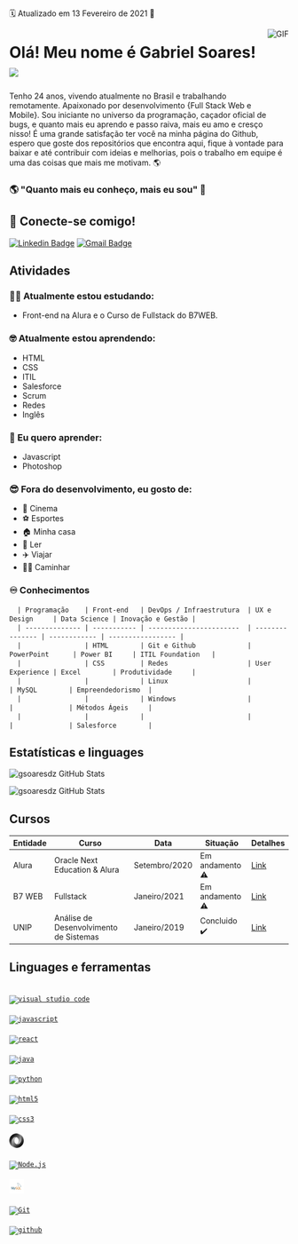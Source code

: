 <!-- https://emojipedia.org/ -->
:spiral_calendar: Atualizado em 13 Fevereiro de 2021 💎

<img align="right" alt="GIF" height="190px" src="https://media.giphy.com/media/1yk0v6WtCinP5Ptz6G/giphy.gif" />

# Olá! Meu nome é Gabriel Soares! <img src="https://github.com/blackcater/blackcater/raw/master/images/Hi.gif" height="32" />
Tenho 24 anos, vivendo atualmente no Brasil e trabalhando remotamente. Apaixonado por desenvolvimento {Full Stack Web e Mobile}. Sou iniciante no universo da programação, caçador oficial de bugs, e quanto mais eu aprendo e passo raiva, mais eu amo e cresço nisso! É uma grande satisfação ter você na minha página do Github, espero que goste dos repositórios que encontra aqui, fique à vontade para baixar e até contribuir com ideias e melhorias, pois o trabalho em equipe é uma das coisas que mais me motivam. :earth_americas:

### 🌎 "Quanto mais eu conheço, mais eu sou" 🧠

## 🔗 Conecte-se comigo!  
[![Linkedin Badge](https://img.shields.io/badge/-LinkedIn-blue?style=flat-square&logo=Linkedin&logoColor=white&link=https://https://www.linkedin.com/in/gsoaresdesouza//)](https://www.linkedin.com/in/gsoaresdesouza//)
[![Gmail Badge](https://img.shields.io/badge/-Gmail-c14438?style=flat-square&logo=Gmail&logoColor=white&link=mailto:gsoaresdesouza@gmail.com)](mailto:gsoaresdesouza@gmail.com)

## Atividades

  ### 👨‍💻 Atualmente estou estudando: 
  - Front-end na Alura e o Curso de Fullstack do B7WEB.

  ### :nerd_face: Atualmente estou aprendendo:
  - HTML 
  - CSS
  - ITIL
  - Salesforce
  - Scrum
  - Redes
  - Inglês

  ### :thinking: Eu quero aprender:
  - Javascript
  - Photoshop

  ### 😎 Fora do desenvolvimento, eu gosto de:
  - :cinema: Cinema
  - ⚽ Esportes
  - :house: Minha casa
  - :blue_book: Ler
  - :airplane: Viajar
  - 🏃‍♂️ Caminhar
  
  ### :infinity: Conhecimentos

      | Programação    | Front-end   | DevOps / Infraestrutura  | UX e Design     | Data Science | Inovação e Gestão | 
      | -------------- | ----------- | -----------------------  | --------------- | ------------ | ----------------- |
      |                | HTML        | Git e Github             | PowerPoint      | Power BI     | ITIL Foundation   |
      |                | CSS         | Redes                    | User Experience | Excel        | Produtividade     |
      |                |             | Linux                    |                 | MySQL        | Empreendedorismo  |
      |                |             | Windows                  |                 |              | Métodos Ágeis     |
      |                |             |                          |                 |              | Salesforce        |

## Estatísticas e linguages
![gsoaresdz GitHub Stats](https://github-readme-stats.vercel.app/api?username=gsoaresdz&show_icons=true)

![gsoaresdz GitHub Stats](https://github-readme-stats.vercel.app/api/top-langs/?username=gsoaresdz&show_icons=true)

## Cursos
| Entidade | Curso | Data | Situação | Detalhes |
| -------- | ------- | --------- | -------- | ------- |
| Alura | Oracle Next Education & Alura | Setembro/2020 | Em andamento :warning: | <a href="https://github.com/gsoaresdz/Curso-Alura-e-Alura-Oracle-Next-Education">Link</a> |
| B7 WEB | Fullstack | Janeiro/2021 | Em andamento :warning: | <a href="https://github.com/gsoaresdz/Curso-B7Web">Link</a>
| UNIP | Análise de Desenvolvimento de Sistemas | Janeiro/2019 | Concluido :heavy_check_mark: | <a href="https://github.com/gsoaresdz/Faculdade-UNIP-ADS">Link</a>

## Linguages e ferramentas
[<code>
<img alt="visual studio code" width="26px" src="https://img.icons8.com/fluent/240/000000/visual-studio-code-2019.png" />
</code>](https://code.visualstudio.com/)
[<code>
<img alt="javascript" width="26px" src="https://img.icons8.com/color/240/000000/javascript.png" />
</code>](https://developer.mozilla.org/en-US/docs/Web/JavaScript)
[<code>
<img alt="react" width="26px" src="https://img.icons8.com/color/240/000000/react-native.png" />
</code>](https://reactjs.org/)
[<code>
<img alt="java" width="26px" src="https://img.icons8.com/color/240/000000/java-coffee-cup-logo.png">
</code>](https://docs.oracle.com/en/java/)
[<code>
<img alt="python" width="26px" src="https://img.icons8.com/color/240/000000/python.png">
</code>](https://www.python.org/)
[<code>
<img alt="html5" width="26px" src="https://img.icons8.com/color/240/000000/html-5.png">
</code>](https://developer.mozilla.org/en-US/docs/Web/HTML)
[<code>
<img alt="css3" width="26px" src="https://img.icons8.com/color/240/000000/css3.png">
</code>](https://developer.mozilla.org/en-US/docs/Web/CSS)
[<code>
<img alt="json" width="26px" src="https://raw.githubusercontent.com/github/explore/80688e429a7d4ef2fca1e82350fe8e3517d3494d/topics/json/json.png">
</code>](https://www.json.org/json-en.html)
[<code>
<img alt="Node.js" width="26px" src="https://img.icons8.com/color/240/000000/nodejs.png">
</code>](https://nodejs.org/en/)
[<code>
<img alt="MySQL" width="26px" src="https://raw.githubusercontent.com/github/explore/80688e429a7d4ef2fca1e82350fe8e3517d3494d/topics/mysql/mysql.png">
</code>](https://dev.mysql.com/)
[<code>
<img alt="Git" width="26px" src="https://img.icons8.com/color/240/000000/git.png">
</code>](https://git-scm.com/)
[<code>
<img alt="github" width="26px" src="https://img.icons8.com/ios-glyphs/240/000000/github.png">
</code>](https://github.com/)
